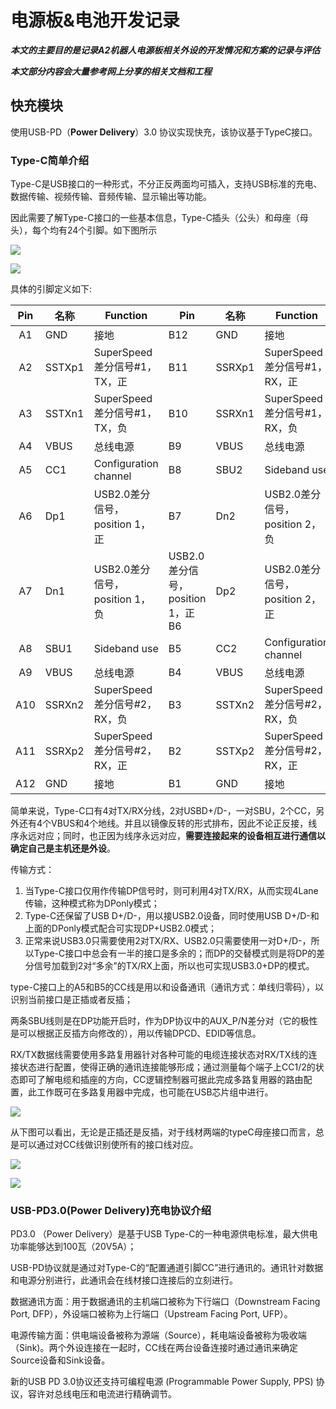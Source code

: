 # 电源板&电池开发记录

***本文的主要目的是记录A2机器人电源板相关外设的开发情况和方案的记录与评估***

***本文部分内容会大量参考网上分享的相关文档和工程***

## 快充模块

使用USB-PD（**Power Delivery**）3.0 协议实现快充，该协议基于TypeC接口。

### Type-C简单介绍

Type-C是USB接口的一种形式，不分正反两面均可插入，支持USB标准的充电、数据传输、视频传输、音频传输、显示输出等功能。

因此需要了解Type-C接口的一些基本信息，Type-C插头（公头）和母座（母头），每个均有24个引脚。如下图所示

![](pic/typeC1.jpg)

![](pic/typeC.png)

具体的引脚定义如下:

| Pin  | 名称   | Function                       | Pin                              | 名称   | Function                       |
| :--: | ------ | ------------------------------ | -------------------------------- | ------ | ------------------------------ |
|  A1  | GND    | 接地                           | B12                              | GND    | 接地                           |
|  A2  | SSTXp1 | SuperSpeed差分信号#1，TX，正   | B11                              | SSRXp1 | SuperSpeed差分信号#1，RX，正   |
|  A3  | SSTXn1 | SuperSpeed差分信号#1，TX，负   | B10                              | SSRXn1 | SuperSpeed差分信号#1，RX，负   |
|  A4  | VBUS   | 总线电源                       | B9                               | VBUS   | 总线电源                       |
|  A5  | CC1    | Configuration channel          | B8                               | SBU2   | Sideband use                   |
|  A6  | Dp1    | USB2.0差分信号，position 1，正 | B7                               | Dn2    | USB2.0差分信号，position 2，负 |
|  A7  | Dn1    | USB2.0差分信号，position 1，负 | USB2.0差分信号，position 1，正B6 | Dp2    | USB2.0差分信号，position 2，正 |
|  A8  | SBU1   | Sideband use                   | B5                               | CC2    | Configuration channel          |
|  A9  | VBUS   | 总线电源                       | B4                               | VBUS   | 总线电源                       |
| A10  | SSRXn2 | SuperSpeed差分信号#2，RX，负   | B3                               | SSTXn2 | SuperSpeed差分信号#2，RX，负   |
| A11  | SSRXp2 | SuperSpeed差分信号#2，RX，正   | B2                               | SSTXp2 | SuperSpeed差分信号#2，RX，正   |
| A12  | GND    | 接地                           | B1                               | GND    | 接地                           |



简单来说，Type-C口有4对TX/RX分线，2对USBD+/D-，一对SBU，2个CC，另外还有4个VBUS和4个地线。并且以镜像反转的形式排布，因此不论正反接，线序永远对应；同时，也正因为线序永远对应，**需要连接起来的设备相互进行通信以确定自己是主机还是外设**。

传输方式：

1. 当Type-C接口仅用作传输DP信号时，则可利用4对TX/RX，从而实现4Lane传输，这种模式称为DPonly模式；
2. Type-C还保留了USB D+/D-，用以接USB2.0设备，同时使用USB D+/D-和上面的DPonly模式配合可实现DP+USB2.0模式；
3. 正常来说USB3.0只需要使用2对TX/RX、USB2.0只需要使用一对D+/D-，所以Type-C接口中总会有一半的接口是多余的；而DP的交替模式则是将DP的差分信号加载到2对“多余”的TX/RX上面，所以也可实现USB3.0+DP的模式。

type-C接口上的A5和B5的CC线是用以和设备通讯（通讯方式：单线归零码），以识别当前接口是正插或者反插；

两条SBU线则是在DP功能开启时，作为DP协议中的AUX_P/N差分对（它的极性是可以根据正反插方向修改的），用以传输DPCD、EDID等信息。

RX/TX数据线需要使用多路复用器针对各种可能的电缆连接状态对RX/TX线的连接状态进行配置，使得正确的通讯连接能够形成；通过测量每个端子上CC1/2的状态即可了解电缆和插座的方向，CC逻辑控制器可据此完成多路复用器的路由配置，此工作既可在多路复用器中完成，也可能在USB芯片组中进行。

![](pic/typeC_connect3.png)

从下图可以看出，无论是正插还是反插，对于线材两端的typeC母座接口而言，总是可以通过对CC线做识别使所有的接口线对应。

![](pic/typeC_connect.png)



![](pic/typeC_connect2.png)

### USB-PD3.0(Power Delivery)充电协议介绍

PD3.0 （Power Delivery）是基于USB Type-C的一种电源供电标准，最大供电功率能够达到100瓦（20V5A）；

USB-PD协议就是通过对Type-C的“配置通道引脚CC”进行通讯的。通讯针对数据和电源分别进行，此通讯会在线材接口连接后的立刻进行。

数据通讯方面：用于数据通讯的主机端口被称为下行端口（Downstream Facing Port, DFP），外设端口被称为上行端口（Upstream Facing Port, UFP）。

电源传输方面：供电端设备被称为源端（Source），耗电端设备被称为吸收端（Sink)。两个外设连接在一起时，CC线在两台设备连接时通过通讯来确定Source设备和Sink设备。

新的USB PD 3.0协议还支持可编程电源 (Programmable Power Supply, PPS) 协议，容许对总线电压和电流进行精确调节。
